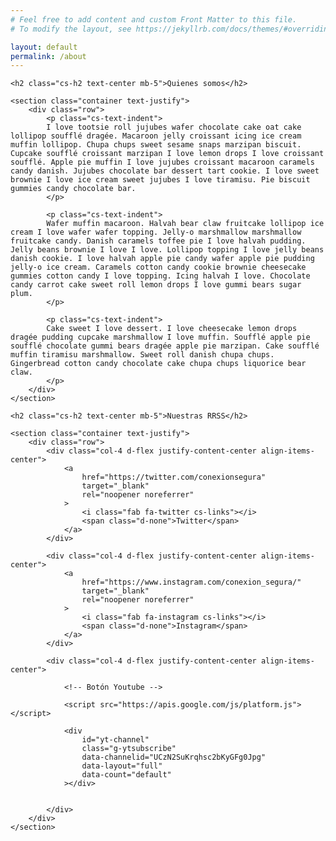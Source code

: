 ```yaml
---
# Feel free to add content and custom Front Matter to this file.
# To modify the layout, see https://jekyllrb.com/docs/themes/#overriding-theme-defaults

layout: default
permalink: /about
---
```



<article class="my-5">

    <h2 class="cs-h2 text-center mb-5">Quienes somos</h2>

    <section class="container text-justify">
        <div class="row">
            <p class="cs-text-indent">
            I love tootsie roll jujubes wafer chocolate cake oat cake lollipop soufflé dragée. Macaroon jelly croissant icing ice cream muffin lollipop. Chupa chups sweet sesame snaps marzipan biscuit. Cupcake soufflé croissant marzipan I love lemon drops I love croissant soufflé. Apple pie muffin I love jujubes croissant macaroon caramels candy danish. Jujubes chocolate bar dessert tart cookie. I love sweet brownie I love ice cream sweet jujubes I love tiramisu. Pie biscuit gummies candy chocolate bar.
            </p>

            <p class="cs-text-indent">
            Wafer muffin macaroon. Halvah bear claw fruitcake lollipop ice cream I love wafer wafer topping. Jelly-o marshmallow marshmallow fruitcake candy. Danish caramels toffee pie I love halvah pudding. Jelly beans brownie I love I love. Lollipop topping I love jelly beans danish cookie. I love halvah apple pie candy wafer apple pie pudding jelly-o ice cream. Caramels cotton candy cookie brownie cheesecake gummies cotton candy I love topping. Icing halvah I love. Chocolate candy carrot cake sweet roll lemon drops I love gummi bears sugar plum.
            </p>

            <p class="cs-text-indent">
            Cake sweet I love dessert. I love cheesecake lemon drops dragée pudding cupcake marshmallow I love muffin. Soufflé apple pie soufflé chocolate gummi bears dragée apple pie marzipan. Cake soufflé muffin tiramisu marshmallow. Sweet roll danish chupa chups. Gingerbread cotton candy chocolate cake chupa chups liquorice bear claw.
            </p>
        </div>
    </section>

</article>

<article class="my-5">

    <h2 class="cs-h2 text-center mb-5">Nuestras RRSS</h2>

    <section class="container text-justify">
        <div class="row">
            <div class="col-4 d-flex justify-content-center align-items-center">
                <a
                    href="https://twitter.com/conexionsegura"
                    target="_blank"
                    rel="noopener noreferrer"
                >
                    <i class="fab fa-twitter cs-links"></i>
                    <span class="d-none">Twitter</span>
                </a>
            </div>

            <div class="col-4 d-flex justify-content-center align-items-center">
                <a
                    href="https://www.instagram.com/conexion_segura/"
                    target="_blank"
                    rel="noopener noreferrer"
                >
                    <i class="fab fa-instagram cs-links"></i>
                    <span class="d-none">Instagram</span>
                </a>
            </div>

            <div class="col-4 d-flex justify-content-center align-items-center">

                <!-- Botón Youtube -->

                <script src="https://apis.google.com/js/platform.js"></script>
                
                <div
                    id="yt-channel"
                    class="g-ytsubscribe"
                    data-channelid="UCzN2SuKrqhsc2bKyGFg0Jpg"
                    data-layout="full"
                    data-count="default"
                ></div>

                
            </div>
        </div>
    </section>

</article>
